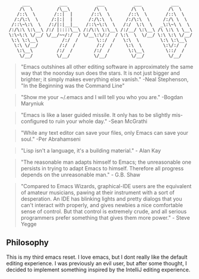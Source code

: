 ```
      ___           ___           ___           ___           ___
     /\  \         /\__\         /\  \         /\  \         /\  \
    /::\  \       /::|  |       /::\  \       /::\  \       /::\  \
   /:/\:\  \     /:|:|  |      /:/\:\  \     /:/\:\  \     /:/\ \  \
  /::\~\:\  \   /:/|:|__|__   /::\~\:\  \   /:/  \:\  \   _\:\~\ \  \
 /:/\:\ \:\__\ /:/ |::::\__\ /:/\:\ \:\__\ /:/__/ \:\__\ /\ \:\ \ \__\
 \:\~\:\ \/__/ \/__/~~/:/  / \/__\:\/:/  / \:\  \  \/__/ \:\ \:\ \/__/
  \:\ \:\__\         /:/  /       \::/  /   \:\  \        \:\ \:\__\
   \:\ \/__/        /:/  /        /:/  /     \:\  \        \:\/:/  /
    \:\__\         /:/  /        /:/  /       \:\__\        \::/  /
     \/__/         \/__/         \/__/         \/__/         \/__/
```

>"Emacs outshines all other editing software in approximately the same way that the noonday sun does the stars. It is not just bigger and brighter; it simply makes everything else vanish." -Neal Stephenson, "In the Beginning was the Command Line"

>"Show me your ~/.emacs and I will tell you who you are." -Bogdan Maryniuk

>"Emacs is like a laser guided missile. It only has to be slightly mis-configured to ruin your whole day." -Sean McGrathi

>"While any text editor can save your files, only Emacs can save your soul." -Per Abrahamseni

>"Lisp isn't a language, it's a building material." - Alan Kay

>"The reasonable man adapts himself to Emacs; the unreasonable one persists in trying to adapt Emacs to himself. Therefore all progress depends on the unreasonable man." - G.B. Shaw

>"Compared to Emacs Wizards, graphical-IDE users are the equivalent of amateur musicians, pawing at their instrument with a sort of desperation. An IDE has blinking lights and pretty dialogs that you can't interact with properly, and gives newbies a nice comfortable sense of control. But that control is extremely crude, and all serious programmers prefer something that gives them more power." - Steve Yegge


## Philosophy

This is my third emacs reset. I love emacs, but I dont really like the default editing experience. I was previously an evil user, but after some thought, I decided to implement something inspired by the IntelliJ editing experience.
